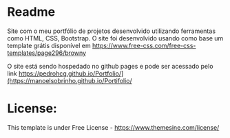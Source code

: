 # Readme

Site com o meu portfólio de projetos desenvolvido utilizando ferramentas como HTML, CSS, Bootstrap. O site foi desenvolvido usando como base um template grátis disponível em https://www.free-css.com/free-css-templates/page296/browny

O site está sendo hospedado no github pages e pode ser acessado pelo link https://pedrohcg.github.io/Portfolio/](https://manoelsobrinho.github.io/Portifolio/

# License:

This template is under Free License - https://www.themesine.com/license/
